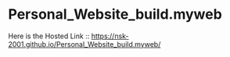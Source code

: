 # Personal_Website_build.myweb

Here is the Hosted Link :: https://nsk-2001.github.io/Personal_Website_build.myweb/
